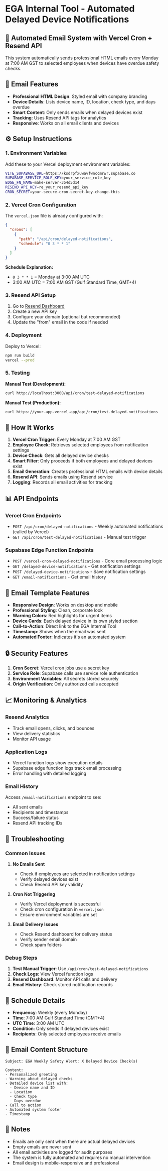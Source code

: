 # EGA Internal Tool - Automated Delayed Device Notifications

## 🚀 Automated Email System with Vercel Cron + Resend API

This system automatically sends professional HTML emails every Monday at 7:00 AM GST to selected employees when devices have overdue safety checks.

## 📧 Email Features

- **Professional HTML Design**: Styled email with company branding
- **Device Details**: Lists device name, ID, location, check type, and days overdue
- **Smart Content**: Only sends emails when delayed devices exist
- **Tracking**: Uses Resend API tags for analytics
- **Responsive**: Works on all email clients and devices

## ⚙️ Setup Instructions

### 1. Environment Variables

Add these to your Vercel deployment environment variables:

```bash
VITE_SUPABASE_URL=https://ksdrpfxuwavfwnccmrwr.supabase.co
SUPABASE_SERVICE_ROLE_KEY=your_service_role_key
EDGE_FN_NAME=make-server-354d5d14
RESEND_API_KEY=re_your_resend_api_key
CRON_SECRET=your-secure-cron-secret-key-change-this
```

### 2. Vercel Cron Configuration

The `vercel.json` file is already configured with:

```json
{
  "crons": [
    {
      "path": "/api/cron/delayed-notifications",
      "schedule": "0 3 * * 1"
    }
  ]
}
```

**Schedule Explanation:**
- `0 3 * * 1` = Monday at 3:00 AM UTC
- 3:00 AM UTC = 7:00 AM GST (Gulf Standard Time, GMT+4)

### 3. Resend API Setup

1. Go to [Resend Dashboard](https://resend.com/dashboard)
2. Create a new API key
3. Configure your domain (optional but recommended)
4. Update the "from" email in the code if needed

### 4. Deployment

Deploy to Vercel:

```bash
npm run build
vercel --prod
```

### 5. Testing

**Manual Test (Development):**
```bash
curl http://localhost:3000/api/cron/test-delayed-notifications
```

**Manual Test (Production):**
```bash
curl https://your-app.vercel.app/api/cron/test-delayed-notifications
```

## 🔄 How It Works

1. **Vercel Cron Trigger**: Every Monday at 7:00 AM GST
2. **Employee Check**: Retrieves selected employees from notification settings
3. **Device Check**: Gets all delayed device checks
4. **Smart Filter**: Only proceeds if both employees and delayed devices exist
5. **Email Generation**: Creates professional HTML emails with device details
6. **Resend API**: Sends emails using Resend service
7. **Logging**: Records all email activities for tracking

## 📊 API Endpoints

### Vercel Cron Endpoints
- `POST /api/cron/delayed-notifications` - Weekly automated notifications (called by Vercel)
- `GET /api/cron/test-delayed-notifications` - Manual test trigger

### Supabase Edge Function Endpoints
- `POST /vercel-cron-delayed-notifications` - Core email processing logic
- `GET /delayed-device-notifications` - Get notification settings
- `POST /delayed-device-notifications` - Save notification settings
- `GET /email-notifications` - Get email history

## 🎨 Email Template Features

- **Responsive Design**: Works on desktop and mobile
- **Professional Styling**: Clean, corporate look
- **Warning Colors**: Red highlights for urgent items
- **Device Cards**: Each delayed device in its own styled section
- **Call-to-Action**: Direct link to the EGA Internal Tool
- **Timestamp**: Shows when the email was sent
- **Automated Footer**: Indicates it's an automated system

## 🔒 Security Features

1. **Cron Secret**: Vercel cron jobs use a secret key
2. **Service Role**: Supabase calls use service role authentication
3. **Environment Variables**: All secrets stored securely
4. **Origin Verification**: Only authorized calls accepted

## 📈 Monitoring & Analytics

### Resend Analytics
- Track email opens, clicks, and bounces
- View delivery statistics
- Monitor API usage

### Application Logs
- Vercel function logs show execution details
- Supabase edge function logs track email processing
- Error handling with detailed logging

### Email History
Access `/email-notifications` endpoint to see:
- All sent emails
- Recipients and timestamps
- Success/failure status
- Resend API tracking IDs

## 🚨 Troubleshooting

### Common Issues

1. **No Emails Sent**
   - Check if employees are selected in notification settings
   - Verify delayed devices exist
   - Check Resend API key validity

2. **Cron Not Triggering**
   - Verify Vercel deployment is successful
   - Check cron configuration in `vercel.json`
   - Ensure environment variables are set

3. **Email Delivery Issues**
   - Check Resend dashboard for delivery status
   - Verify sender email domain
   - Check spam folders

### Debug Steps

1. **Test Manual Trigger**: Use `/api/cron/test-delayed-notifications`
2. **Check Logs**: View Vercel function logs
3. **Resend Dashboard**: Monitor API calls and delivery
4. **Email History**: Check stored notification records

## 📅 Schedule Details

- **Frequency**: Weekly (every Monday)
- **Time**: 7:00 AM Gulf Standard Time (GMT+4)
- **UTC Time**: 3:00 AM UTC
- **Condition**: Only sends if delayed devices exist
- **Recipients**: Only selected employees receive emails

## 🔄 Email Content Structure

```
Subject: EGA Weekly Safety Alert: X Delayed Device Check(s)

Content:
- Personalized greeting
- Warning about delayed checks
- Detailed device list with:
  - Device name and ID
  - Location
  - Check type
  - Days overdue
- Call to action
- Automated system footer
- Timestamp
```

## 📝 Notes

- Emails are only sent when there are actual delayed devices
- Empty emails are never sent
- All email activities are logged for audit purposes
- The system is fully automated and requires no manual intervention
- Email design is mobile-responsive and professional